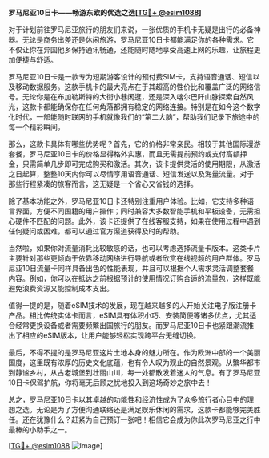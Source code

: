 **罗马尼亚10日卡——畅游东欧的优选之选[[TG💪+ @esim1088](https://t.me/s/esim1088)]**

对于计划前往罗马尼亚旅行的朋友们来说，一张优质的手机卡无疑是出行的必备神器。无论是商务出差还是休闲旅游，罗马尼亚10日卡都能满足你的各种需求。它不仅让你在异国他乡保持通讯畅通，还能随时随地享受高速上网的乐趣，让旅程更加便捷与舒适。

罗马尼亚10日卡是一款专为短期游客设计的预付费SIM卡，支持语音通话、短信以及移动数据服务。这款手机卡的最大亮点在于其超高的性价比和覆盖广泛的网络信号。无论你是在布加勒斯特的大街小巷闲逛，还是深入喀尔巴阡山脉探索自然风光，这款卡都能确保你在任何角落都拥有稳定的网络连接。特别是在如今这个数字化时代，一部能随时联网的手机就像我们的“第二大脑”，帮助我们记录下旅途中的每一个精彩瞬间。

那么，这款卡具体有哪些优势呢？首先，它的价格非常亲民。相较于其他国际漫游套餐，罗马尼亚10日卡的价格显得格外实惠，而且无需提前预约或支付高额押金，只需简单几步即可完成购买和激活。其次，该卡提供灵活的使用期限，从激活之日起算，整整10天内你可以尽情享用语音通话、短信发送以及海量流量。对于那些行程紧凑的旅客而言，这无疑是一个省心又省钱的选择。

除了基本功能之外，罗马尼亚10日卡还特别注重用户体验。比如，它支持多种语言界面，方便不同国籍的用户操作；同时兼容大多数智能手机和平板设备，无需担心硬件不匹配的问题。此外，该卡还提供了在线客服支持，如果在使用过程中遇到任何疑问或困难，都可以通过官方渠道获得及时的帮助。

当然啦，如果你对流量消耗比较敏感的话，也可以考虑选择流量卡版本。这类卡片主要针对那些更倾向于依靠移动网络进行导航或者欣赏在线视频的用户群体。罗马尼亚10日流量卡同样具备出色的性能表现，并且可以根据个人需求灵活调整套餐内容。例如，你可以在抵达之前根据预计的使用情况订购合适的流量包，这样既能避免浪费资源又能控制成本支出。

值得一提的是，随着eSIM技术的发展，现在越来越多的人开始关注电子版注册卡产品。相比传统实体卡而言，eSIM具有体积小巧、安装简便等诸多优点，尤其适合经常更换设备或者需要频繁出国旅行的朋友。而罗马尼亚10日卡也紧跟潮流推出了相应的eSIM版本，让用户能够轻松实现跨平台无缝切换。

最后，不得不提的是罗马尼亚这片土地本身的魅力所在。作为欧洲中部的一个美丽国度，这里既有浓厚的历史文化底蕴，也有令人叹为观止的自然景观。从繁华都市到静谧乡村，从古老城堡到壮丽山川，每一处都散发着迷人的气息。有了罗马尼亚10日卡保驾护航，你将毫无后顾之忧地投入到这场奇妙之旅中去！

总之，罗马尼亚10日卡以其卓越的功能性和经济性成为了众多旅行者心目中的理想之选。无论是为了方便沟通联络还是满足娱乐休闲的需求，这款卡都能够完美胜任。还在犹豫什么？赶紧为自己预订一张吧！相信它会成为你此次罗马尼亚之行中最棒的小助手之一。

[[TG💪+ @esim1088](https://t.me/s/esim1088) ![Image](https://i.postimg.cc/4NQfJmqS/Snipaste-2025-05-13-00-14-12.png)]